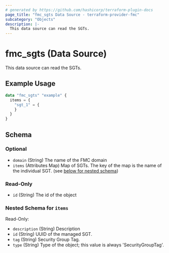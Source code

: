 ```yaml
---
# generated by https://github.com/hashicorp/terraform-plugin-docs
page_title: "fmc_sgts Data Source - terraform-provider-fmc"
subcategory: "Objects"
description: |-
  This data source can read the SGTs.
---
```


# fmc_sgts (Data Source)

This data source can read the SGTs.

## Example Usage

```terraform
data "fmc_sgts" "example" {
  items = {
    "sgt_1" = {
    }
  }
}
```

<!-- schema generated by tfplugindocs -->
## Schema

### Optional

- `domain` (String) The name of the FMC domain
- `items` (Attributes Map) Map of SGTs. The key of the map is the name of the individual SGT. (see [below for nested schema](#nestedatt--items))

### Read-Only

- `id` (String) The id of the object

<a id="nestedatt--items"></a>
### Nested Schema for `items`

Read-Only:

- `description` (String) Description
- `id` (String) UUID of the managed SGT.
- `tag` (String) Security Group Tag.
- `type` (String) Type of the object; this value is always 'SecurityGroupTag'.
